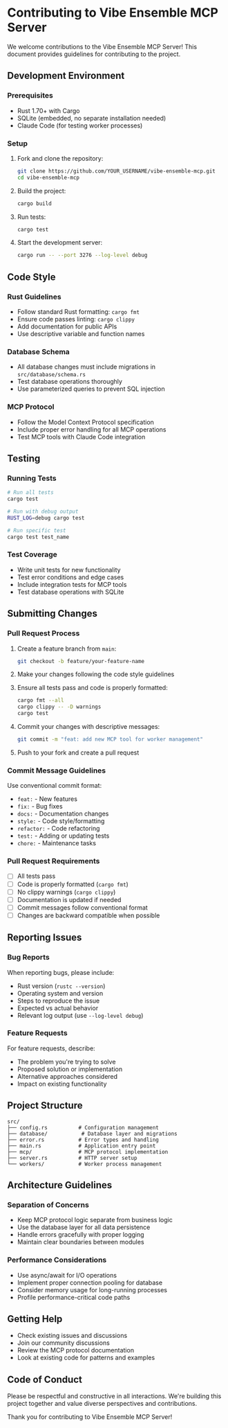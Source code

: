 # Contributing to Vibe Ensemble MCP Server

We welcome contributions to the Vibe Ensemble MCP Server! This document provides guidelines for contributing to the project.

## Development Environment

### Prerequisites

- Rust 1.70+ with Cargo
- SQLite (embedded, no separate installation needed)
- Claude Code (for testing worker processes)

### Setup

1. Fork and clone the repository:
   ```bash
   git clone https://github.com/YOUR_USERNAME/vibe-ensemble-mcp.git
   cd vibe-ensemble-mcp
   ```

2. Build the project:
   ```bash
   cargo build
   ```

3. Run tests:
   ```bash
   cargo test
   ```

4. Start the development server:
   ```bash
   cargo run -- --port 3276 --log-level debug
   ```

## Code Style

### Rust Guidelines

- Follow standard Rust formatting: `cargo fmt`
- Ensure code passes linting: `cargo clippy`
- Add documentation for public APIs
- Use descriptive variable and function names

### Database Schema

- All database changes must include migrations in `src/database/schema.rs`
- Test database operations thoroughly
- Use parameterized queries to prevent SQL injection

### MCP Protocol

- Follow the Model Context Protocol specification
- Include proper error handling for all MCP operations
- Test MCP tools with Claude Code integration

## Testing

### Running Tests

```bash
# Run all tests
cargo test

# Run with debug output
RUST_LOG=debug cargo test

# Run specific test
cargo test test_name
```

### Test Coverage

- Write unit tests for new functionality
- Test error conditions and edge cases
- Include integration tests for MCP tools
- Test database operations with SQLite

## Submitting Changes

### Pull Request Process

1. Create a feature branch from `main`:
   ```bash
   git checkout -b feature/your-feature-name
   ```

2. Make your changes following the code style guidelines

3. Ensure all tests pass and code is properly formatted:
   ```bash
   cargo fmt --all
   cargo clippy -- -D warnings
   cargo test
   ```

4. Commit your changes with descriptive messages:
   ```bash
   git commit -m "feat: add new MCP tool for worker management"
   ```

5. Push to your fork and create a pull request

### Commit Message Guidelines

Use conventional commit format:
- `feat:` - New features
- `fix:` - Bug fixes
- `docs:` - Documentation changes
- `style:` - Code style/formatting
- `refactor:` - Code refactoring
- `test:` - Adding or updating tests
- `chore:` - Maintenance tasks

### Pull Request Requirements

- [ ] All tests pass
- [ ] Code is properly formatted (`cargo fmt`)
- [ ] No clippy warnings (`cargo clippy`)
- [ ] Documentation is updated if needed
- [ ] Commit messages follow conventional format
- [ ] Changes are backward compatible when possible

## Reporting Issues

### Bug Reports

When reporting bugs, please include:
- Rust version (`rustc --version`)
- Operating system and version
- Steps to reproduce the issue
- Expected vs actual behavior
- Relevant log output (use `--log-level debug`)

### Feature Requests

For feature requests, describe:
- The problem you're trying to solve
- Proposed solution or implementation
- Alternative approaches considered
- Impact on existing functionality

## Project Structure

```
src/
├── config.rs          # Configuration management
├── database/           # Database layer and migrations
├── error.rs           # Error types and handling
├── main.rs            # Application entry point
├── mcp/               # MCP protocol implementation
├── server.rs          # HTTP server setup
└── workers/           # Worker process management
```

## Architecture Guidelines

### Separation of Concerns

- Keep MCP protocol logic separate from business logic
- Use the database layer for all data persistence
- Handle errors gracefully with proper logging
- Maintain clear boundaries between modules

### Performance Considerations

- Use async/await for I/O operations
- Implement proper connection pooling for database
- Consider memory usage for long-running processes
- Profile performance-critical code paths

## Getting Help

- Check existing issues and discussions
- Join our community discussions
- Review the MCP protocol documentation
- Look at existing code for patterns and examples

## Code of Conduct

Please be respectful and constructive in all interactions. We're building this project together and value diverse perspectives and contributions.

Thank you for contributing to Vibe Ensemble MCP Server!
